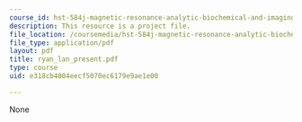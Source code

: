```yaml
---
course_id: hst-584j-magnetic-resonance-analytic-biochemical-and-imaging-techniques-spring-2006
description: This resource is a project file.
file_location: /coursemedia/hst-584j-magnetic-resonance-analytic-biochemical-and-imaging-techniques-spring-2006/e318cb4004eecf5070ec6179e9ae1e00_ryan_lan_present.pdf
file_type: application/pdf
layout: pdf
title: ryan_lan_present.pdf
type: course
uid: e318cb4004eecf5070ec6179e9ae1e00

---
```

None